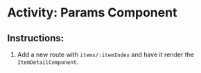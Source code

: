 # Activity: Params Component

## Instructions:

1. Add a new route with `items/:itemIndex` and have it render the `ItemDetailComponent`.